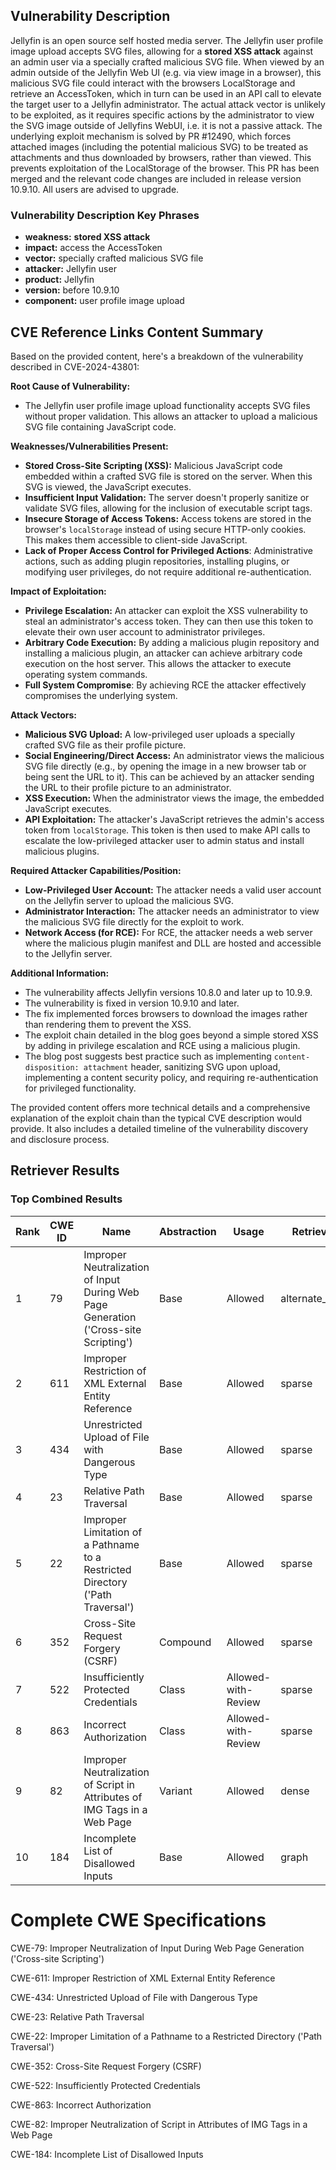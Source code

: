 ## Vulnerability Description
Jellyfin is an open source self hosted media server. The Jellyfin user profile image upload accepts SVG files, allowing for a **stored XSS attack** against an admin user via a specially crafted malicious SVG file. When viewed by an admin outside of the Jellyfin Web UI (e.g. via view image in a browser), this malicious SVG file could interact with the browsers LocalStorage and retrieve an AccessToken, which in turn can be used in an API call to elevate the target user to a Jellyfin administrator. The actual attack vector is unlikely to be exploited, as it requires specific actions by the administrator to view the SVG image outside of Jellyfins WebUI, i.e. it is not a passive attack. The underlying exploit mechanism is solved by PR #12490, which forces attached images (including the potential malicious SVG) to be treated as attachments and thus downloaded by browsers, rather than viewed. This prevents exploitation of the LocalStorage of the browser. This PR has been merged and the relevant code changes are included in release version 10.9.10. All users are advised to upgrade.

### Vulnerability Description Key Phrases
- **weakness:** **stored XSS attack**
- **impact:** access the AccessToken
- **vector:** specially crafted malicious SVG file
- **attacker:** Jellyfin user
- **product:** Jellyfin
- **version:** before 10.9.10
- **component:** user profile image upload

## CVE Reference Links Content Summary
Based on the provided content, here's a breakdown of the vulnerability described in CVE-2024-43801:

**Root Cause of Vulnerability:**

*   The Jellyfin user profile image upload functionality accepts SVG files without proper validation. This allows an attacker to upload a malicious SVG file containing JavaScript code.

**Weaknesses/Vulnerabilities Present:**

*   **Stored Cross-Site Scripting (XSS):** Malicious JavaScript code embedded within a crafted SVG file is stored on the server. When this SVG is viewed, the JavaScript executes.
*   **Insufficient Input Validation:** The server doesn't properly sanitize or validate SVG files, allowing for the inclusion of executable script tags.
*   **Insecure Storage of Access Tokens:** Access tokens are stored in the browser's `localStorage` instead of using secure HTTP-only cookies. This makes them accessible to client-side JavaScript.
*   **Lack of Proper Access Control for Privileged Actions**: Administrative actions, such as adding plugin repositories, installing plugins, or modifying user privileges, do not require additional re-authentication.

**Impact of Exploitation:**

*   **Privilege Escalation:** An attacker can exploit the XSS vulnerability to steal an administrator's access token. They can then use this token to elevate their own user account to administrator privileges.
*  **Arbitrary Code Execution:** By adding a malicious plugin repository and installing a malicious plugin, an attacker can achieve arbitrary code execution on the host server. This allows the attacker to execute operating system commands.
*   **Full System Compromise**: By achieving RCE the attacker effectively compromises the underlying system.

**Attack Vectors:**

*   **Malicious SVG Upload:** A low-privileged user uploads a specially crafted SVG file as their profile picture.
*   **Social Engineering/Direct Access:** An administrator views the malicious SVG file directly (e.g., by opening the image in a new browser tab or being sent the URL to it). This can be achieved by an attacker sending the URL to their profile picture to an administrator.
*   **XSS Execution:** When the administrator views the image, the embedded JavaScript executes.
*   **API Exploitation:** The attacker's JavaScript retrieves the admin's access token from `localStorage`. This token is then used to make API calls to escalate the low-privileged attacker user to admin status and install malicious plugins.

**Required Attacker Capabilities/Position:**

*   **Low-Privileged User Account:** The attacker needs a valid user account on the Jellyfin server to upload the malicious SVG.
*   **Administrator Interaction:** The attacker needs an administrator to view the malicious SVG file directly for the exploit to work.
*   **Network Access (for RCE):** For RCE, the attacker needs a web server where the malicious plugin manifest and DLL are hosted and accessible to the Jellyfin server.

**Additional Information:**

*   The vulnerability affects Jellyfin versions 10.8.0 and later up to 10.9.9.
*   The vulnerability is fixed in version 10.9.10 and later.
*   The fix implemented forces browsers to download the images rather than rendering them to prevent the XSS.
*   The exploit chain detailed in the blog goes beyond a simple stored XSS by adding in privilege escalation and RCE using a malicious plugin.
*   The blog post suggests best practice such as implementing `content-disposition: attachment` header, sanitizing SVG upon upload, implementing a content security policy, and requiring re-authentication for privileged functionality.

The provided content offers more technical details and a comprehensive explanation of the exploit chain than the typical CVE description would provide. It also includes a detailed timeline of the vulnerability discovery and disclosure process.

## Retriever Results

### Top Combined Results

| Rank | CWE ID | Name | Abstraction | Usage  | Retrievers | Individual Scores |
|------|--------|------|-------------|-------|------------|-------------------|
| 1 | 79 | Improper Neutralization of Input During Web Page Generation ('Cross-site Scripting') | Base | Allowed | alternate_terms | 0.800 |
| 2 | 611 | Improper Restriction of XML External Entity Reference | Base | Allowed | sparse | 0.978 |
| 3 | 434 | Unrestricted Upload of File with Dangerous Type | Base | Allowed | sparse | 0.970 |
| 4 | 23 | Relative Path Traversal | Base | Allowed | sparse | 0.930 |
| 5 | 22 | Improper Limitation of a Pathname to a Restricted Directory ('Path Traversal') | Base | Allowed | sparse | 0.915 |
| 6 | 352 | Cross-Site Request Forgery (CSRF) | Compound | Allowed | sparse | 0.890 |
| 7 | 522 | Insufficiently Protected Credentials | Class | Allowed-with-Review | sparse | 0.885 |
| 8 | 863 | Incorrect Authorization | Class | Allowed-with-Review | sparse | 0.884 |
| 9 | 82 | Improper Neutralization of Script in Attributes of IMG Tags in a Web Page | Variant | Allowed | dense | 0.503 |
| 10 | 184 | Incomplete List of Disallowed Inputs | Base | Allowed | graph | 0.002 |



# Complete CWE Specifications

CWE-79: Improper Neutralization of Input During Web Page Generation ('Cross-site Scripting')

CWE-611: Improper Restriction of XML External Entity Reference

CWE-434: Unrestricted Upload of File with Dangerous Type

CWE-23: Relative Path Traversal

CWE-22: Improper Limitation of a Pathname to a Restricted Directory ('Path Traversal')

CWE-352: Cross-Site Request Forgery (CSRF)

CWE-522: Insufficiently Protected Credentials

CWE-863: Incorrect Authorization

CWE-82: Improper Neutralization of Script in Attributes of IMG Tags in a Web Page

CWE-184: Incomplete List of Disallowed Inputs